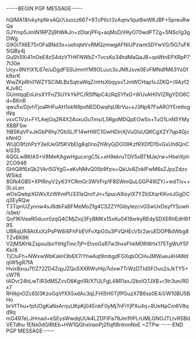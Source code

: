 -----BEGIN PGP MESSAGE-----

hQIMA18IvkyhpNrxAQ//Uuozz667+8TcPtIct3zAqnv1qut8wWKJBF+5preuRwQa
GJYmp5JmIN1RPZij9hWAJn+zDlarjPFq+aqMsD/iHIyO70wdPTZg+5NSo1g3gDWg
G9Gi7X6E75rOFaBNd3x+uohqteVvRMQzmwgAFNiUPzwmSDYwVG/5G7uFK5lQBy4j
GuSh1lXi41nOeE8zS4dzVTHtFNWbZ+TvcsKo34hdMaQaJB+qoWtnEPXRpP77t30e
Ucy+9NYIX1L67e/uDgdFSSlJmmYM9OLuuc3cJNftJxve0EvFMNdfM63YsGfk8srK
WwZKpRhiI1WZYSCiMLBzSqtraWqZ/nHsXbqysxTJmWCHap1xJZKQ+/9Azf2KJv8C
GUmtqqEnIJrsXYFnZ5UYkYkPC/RSfNpC4zRqSYfxG+WUvAH0VIZRgYDD6Cd+BKnR
qwu5v/DjvhTjoaRHFuAH1okN9pxNEDDwqfqUBrVu+xJ3Np87FsAROYEretlogtNq
vxvC1Vzi+FYLAejOq2R4X24oxuGuTms/L5RgoMDQpEOwSx+TuO1LnN5YMyXBBFSw
1tB5KqVFxJeGbP6hy7GbSL/F14wHWC1GwHDinXjVuGlsUQKCgX2Y7qp4GjckNnIO
WUjO9fzhPzY3eIUeGf5KVbEIg8q0noZhWyGj0O09KzfRXDfD15vGxUh6QnCkiS3S
6QGLwBKIA5+V8MeKAgwHgucxrgC5L+xH9ekruTDV5xBTMJe/rw+HbeIXph2CO946
GHiQ8f6zQk2Vkri5GYgG+eKvNMvQ05b9fzix+QkUx8ZnklFwM6sZJpzZdzvWSikd
8Gfk4GB5+XPIRnyV2y63YCRmGr3WVFrp1F8SWmQuLGGP49lZY/+wdTIv++0LoLen
wOsQwbpXGWxXzWKmPU331eQroYJn+5pucA9isyIX7YZbSXqrKKvoJGgDCq3EyRQw
T3TqmUZyonw4sJ8dbFaBFMeMoZfg4CS2ZYfGibyIezcvGSwUxDsyfYSuwh/s9et/
Qof1KlVeeR0duvr0zqQ4CMjZioj3FyBMKx15xKu0419xrkyREdySDXERhEdH919S
UBRqUR9AtXxXzPsPW6i6FhFbEVFvXpG0u3PVQHEcVSr2aruEDOPBdWbg8TZvBK8K
V2jMSKHkZspouIbxYtHgTmc7jP+EtvoGsR7w3hxsFhkM0RWrtx175TgWuY5FKk/8
TjCIuFh+NWxwWbKskH3b6X7iYhwAqt9mbgdFGXqbOCHvJMWueu4HAWdqiW5gR7fA
Hvix8xuu7f/Z72ZD4ZqyJZQo5XXRWvHip7oIxw7TrWzDTIdSFOuo2sJkTY5+cW7R
tADvr24hLwTiR3dM5ZvvD6Kgn1R/X7ULFgL48R1axJ2bvIO7JXB+r3tr3un/R0x7
RHIkjnOZc65l3KzoGqVfXX5xdAc3qLFHI5H0TjfPGuzX7B6ss0E4/I/W10BU5BHo
brVfThu+fpfJOgKaNsArrjuUKpKj04EnbF0yMj7nFiYjPXu4q+8UeNpCm6V8qd9q
mG497eLJHmad+eSEysWwdqUUk4LZDFIPa79Jm1fiPLrUMLGNOJTLtvRSBdVETdhu
1ENs0dGIRtEb+HW1QGhxlnaoPj2flqfl8nlnmNxE
=2TPw
-----END PGP MESSAGE-----
